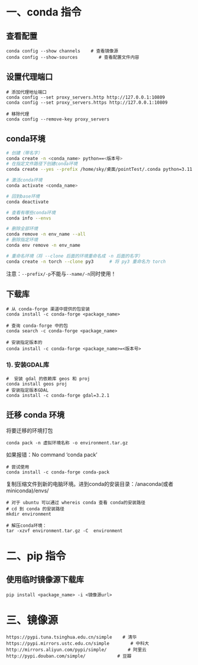 # 一、conda 指令

## 查看配置

```shell
conda config --show channels    # 查看镜像源
conda config --show-sources        # 查看配置文件内容
```

## 设置代理端口

```shell
# 添加代理地址端口
conda config --set proxy_servers.http http://127.0.0.1:10809
conda config --set proxy_servers.https http://127.0.0.1:10809

# 移除代理
conda config --remove-key proxy_servers
```

## conda环境

```bash
# 创建（带名字）
conda create -n <conda_name> python==<版本号>
# 在指定文件路径下创建conda环境
conda create --yes --prefix /home/sky/桌面/pointTest/.conda python=3.11

# 激活conda环境
conda activate <conda_name>

# 回到base环境
conda deactivate

# 查看有哪些conda环境
conda info --envs

# 删除全部环境
conda remove -n env_name --all
# 删除指定环境
conda env remove -n env_name

# 重命名环境（将 --clone 后面的环境重命名成 -n 后面的名字）
conda create -n torch --clone py3      # 将 py3 重命名为 torch
```
注意：`--prefix/-p`不能与`--name/-n`同时使用！

## 下载库

```shell
# 从 conda-forge 渠道中提供的包安装
conda install -c conda-forge <package_name>

# 查询 conda-forge 中的包
conda search -c conda-forge <package_name>

# 安装指定版本的
conda install -c conda-forge <package_name>=<版本号>
```

### 1). 安装GDAL库

```shell
#  安装 gdal 的依赖库 geos 和 proj
conda install geos proj
# 安装指定版本GDAL
conda install -c conda-forge gdal=3.2.1
```

## 迁移 conda 环境

将要迁移的环境打包

```shell
conda pack -n 虚拟环境名称 -o environment.tar.gz
```

如果报错：No command ‘conda pack’

```shell
# 尝试使用
conda install -c conda-forge conda-pack
```

复制压缩文件到新的电脑环境。进到conda的安装目录：/anaconda(或者miniconda)/envs/

```shell
# 对于 ubuntu 可以通过 whereis conda 查看 conda的安装路径
# cd 到 conda 的安装路径
mkdir environment

# 解压conda环境：
tar -xzvf environment.tar.gz -C  environment
```

# 二、pip 指令

## 使用临时镜像源下载库

```shell
pip install <package_name> -i <镜像源url>
```

# 三、镜像源

```shell
https://pypi.tuna.tsinghua.edu.cn/simple    # 清华
https://pypi.mirrors.ustc.edu.cn/simple        # 中科大
http://mirrors.aliyun.com/pypi/simple/        # 阿里云
http://pypi.douban.com/simple/            # 豆瓣
```
